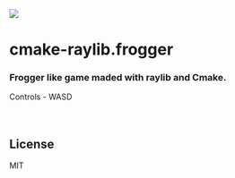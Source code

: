<img src="https://i.ibb.co/wNtQyDk/frogger.png">

# cmake-raylib.frogger
### Frogger like game maded with raylib and Cmake. 
Controls - WASD
<br />
<br />
<br />

## License
MIT
